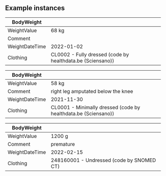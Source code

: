 ## Example instances

| BodyWeight      |                   |
|------------------|-------------------|
| WeightValue     | 68 kg             |
| Comment          |                   |
| WeightDateTime | 2022-01-02        |
| Clothing        | CL0002 - Fully dressed (code by healthdata.be (Sciensano)) |

| BodyWeight      |                   |
|------------------|-------------------|
| WeightValue     | 58 kg             |
| Comment          | right leg amputated below the knee |
| WeightDateTime | 2021-11-30        |
| Clothing        | CL0001 - Minimally dressed (code by healthdata.be (Sciensano)) |

| BodyWeight      |                   |
|------------------|-------------------|
| WeightValue     | 1200 g            |
| Comment          | premature         |
| WeightDateTime | 2022-02-15        |
| Clothing        | 248160001 - Undressed (code by SNOMED CT) |
